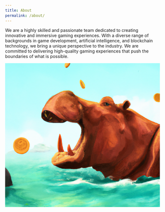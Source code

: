 ```yaml
---
title: About
permalink: /about/
---
```


We are a highly skilled and passionate team dedicated to creating innovative and immersive gaming experiences. With a diverse range of backgrounds in game development, artificial intelligence, and blockchain technology, we bring a unique perspective to the industry. We are committed to delivering high-quality gaming experiences that push the boundaries of what is possible.

![Hippo Penny](/assets/images/hippopenny-about.png)
